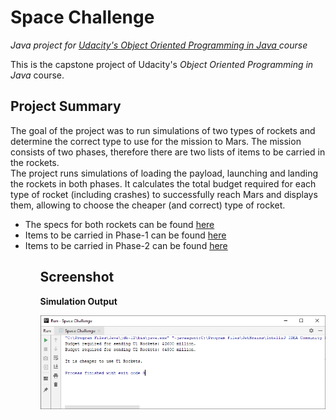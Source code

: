 # Space Challenge

<i> Java project for <a href = "https://in.udacity.com/course/object-oriented-programming-in-java--ud283" title = "Udacity's OOPS in Java"> Udacity's Object Oriented Programming in Java </a> course </i> 

This is the capstone project of Udacity's <i> Object Oriented Programming in Java </i> course.

Project Summary
---------------
The goal of the project was to run simulations of two types of rockets and determine the correct type to use for the mission to Mars. The mission consists of two phases, therefore there are two lists of items to be carried in the rockets. <br> The project runs simulations of loading the payload, launching and landing the rockets in both phases. It calculates the total budget required for each type of rocket (including crashes) to successfully reach Mars and displays them, allowing to choose the cheaper (and correct) type of rocket.

<ul>
<li>The specs for both rockets can be found <a href = "/specs/Rocket_Specs.txt"> here</a> </li>
<li>Items to be carried in Phase-1 can be found <a href = "/specs/phase-1.txt"> here</a> </li>
<li>Items to be carried in Phase-2 can be found <a href = "/specs/phase-2.txt"> here</a> </li>
<ul>

Screenshot
----------
<b> Simulation Output </b>

![Simulation Output](screenshots/Output.PNG?raw=true "Simulation Output")
